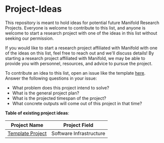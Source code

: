 # Project-Ideas
This repository is meant to hold ideas for potential future Manifold Research Projects. Everyone is welcome to contribute to this list, and anyone is welcome to start a research project with one of the ideas in this list without seeking our permission.

If you would like to start a research project affiliated with Manifold with one of the ideas on this list, feel free to reach out and we'll discuss details! By starting a research project affiliated with Manifold, we may be able to provide you with personnel, resources, and advice to pursue the project.

To contribute an idea to this list, open an issue like the template [here](https://github.com/ManifoldRG/Project-Ideas/issues/1). Answer the following questions in your issue:

* What problem does this project intend to solve?
* What is the general project plan?
* What is the projected timespan of the project?
* What concrete outputs will come out of this project in that time?

**Table of existing project ideas**:

| Project Name | Project Field |
| -------- | -------- |
| [Template Project](https://github.com/ManifoldRG/Project-Ideas/issues/1)   | Software Infrastructure  |
